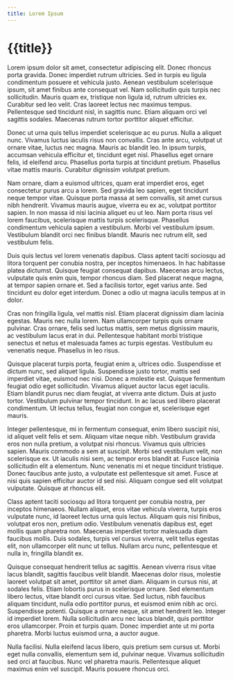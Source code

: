 ```yaml
---
title: Lorem Ipsum
---
```


# {{title}}

Lorem ipsum dolor sit amet, consectetur adipiscing elit. Donec rhoncus porta gravida. Donec imperdiet rutrum ultricies. Sed in turpis eu ligula condimentum posuere et vehicula justo. Aenean vestibulum scelerisque ipsum, sit amet finibus ante consequat vel. Nam sollicitudin quis turpis nec sollicitudin. Mauris quam ex, tristique non ligula id, rutrum ultricies ex. Curabitur sed leo velit. Cras laoreet lectus nec maximus tempus. Pellentesque sed tincidunt nisl, in sagittis nunc. Etiam aliquam orci vel sagittis sodales. Maecenas rutrum tortor porttitor aliquet efficitur.

Donec ut urna quis tellus imperdiet scelerisque ac eu purus. Nulla a aliquet nunc. Vivamus luctus iaculis risus non convallis. Cras ante arcu, volutpat ut ornare vitae, luctus nec magna. Mauris ac blandit leo. In ipsum turpis, accumsan vehicula efficitur et, tincidunt eget nisl. Phasellus eget ornare felis, id eleifend arcu. Phasellus porta turpis at tincidunt pretium. Phasellus vitae mattis mauris. Curabitur dignissim volutpat pretium.

Nam ornare, diam a euismod ultrices, quam erat imperdiet eros, eget consectetur purus arcu a lorem. Sed gravida leo sapien, eget tincidunt neque tempor vitae. Quisque porta massa at sem convallis, sit amet cursus nibh hendrerit. Vivamus mauris augue, viverra eu ex ac, volutpat porttitor sapien. In non massa id nisi lacinia aliquet eu ut leo. Nam porta risus vel lorem faucibus, scelerisque mattis turpis scelerisque. Phasellus condimentum vehicula sapien a vestibulum. Morbi vel vestibulum ipsum. Vestibulum blandit orci nec finibus blandit. Mauris nec rutrum elit, sed vestibulum felis.

Duis quis lectus vel lorem venenatis dapibus. Class aptent taciti sociosqu ad litora torquent per conubia nostra, per inceptos himenaeos. In hac habitasse platea dictumst. Quisque feugiat consequat dapibus. Maecenas arcu lectus, vulputate quis enim quis, tempor rhoncus diam. Sed placerat neque magna, at tempor sapien ornare et. Sed a facilisis tortor, eget varius ante. Sed tincidunt eu dolor eget interdum. Donec a odio ut magna iaculis tempus at in dolor.

Cras non fringilla ligula, vel mattis nisl. Etiam placerat dignissim diam lacinia egestas. Mauris nec nulla lorem. Nam ullamcorper turpis quis ornare pulvinar. Cras ornare, felis sed luctus mattis, sem metus dignissim mauris, ac vestibulum lacus erat in dui. Pellentesque habitant morbi tristique senectus et netus et malesuada fames ac turpis egestas. Vestibulum eu venenatis neque. Phasellus in leo risus.

Quisque placerat turpis porta, feugiat enim a, ultrices odio. Suspendisse et dictum nunc, sed aliquet ligula. Suspendisse justo tortor, mattis sed imperdiet vitae, euismod nec nisi. Donec a molestie est. Quisque fermentum feugiat odio eget sollicitudin. Vivamus aliquet auctor lacus eget iaculis. Etiam blandit purus nec diam feugiat, at viverra ante dictum. Duis at justo tortor. Vestibulum pulvinar tempor tincidunt. In ac lacus sed libero placerat condimentum. Ut lectus tellus, feugiat non congue et, scelerisque eget mauris.

Integer pellentesque, mi in fermentum consequat, enim libero suscipit nisi, id aliquet velit felis et sem. Aliquam vitae neque nibh. Vestibulum gravida eros non nulla pretium, a volutpat nisi rhoncus. Vivamus quis ultricies sapien. Mauris commodo a sem at suscipit. Morbi sed vestibulum velit, non scelerisque ex. Ut iaculis nisi sem, ac tempor eros blandit at. Fusce lacinia sollicitudin elit a elementum. Nunc venenatis mi et neque tincidunt tristique. Donec faucibus ante justo, a vulputate est pellentesque sit amet. Fusce at nisi quis sapien efficitur auctor id sed nisi. Aliquam congue sed elit volutpat vulputate. Quisque at rhoncus elit.

Class aptent taciti sociosqu ad litora torquent per conubia nostra, per inceptos himenaeos. Nullam aliquet, eros vitae vehicula viverra, turpis eros vulputate nunc, id laoreet lectus urna quis lectus. Aliquam quis nisi finibus, volutpat eros non, pretium odio. Vestibulum venenatis dapibus est, eget mollis quam pharetra non. Maecenas imperdiet tortor malesuada diam faucibus mollis. Duis sodales, turpis vel cursus viverra, velit tellus egestas elit, non ullamcorper elit nunc ut tellus. Nullam arcu nunc, pellentesque et nulla in, fringilla blandit ex.

Quisque consequat hendrerit tellus ac sagittis. Aenean viverra risus vitae lacus blandit, sagittis faucibus velit blandit. Maecenas dolor risus, molestie laoreet volutpat sit amet, porttitor sit amet diam. Aliquam in cursus nisi, at sodales felis. Etiam lobortis purus in scelerisque ornare. Sed elementum libero lectus, vitae blandit orci cursus vitae. Sed luctus, nibh faucibus aliquam tincidunt, nulla odio porttitor purus, et euismod enim nibh ac orci. Suspendisse potenti. Quisque a ornare neque, sit amet hendrerit leo. Integer id imperdiet lorem. Nulla sollicitudin arcu nec lacus blandit, quis porttitor eros ullamcorper. Proin et turpis quam. Donec imperdiet ante ut mi porta pharetra. Morbi luctus euismod urna, a auctor augue.

Nulla facilisi. Nulla eleifend lacus libero, quis pretium sem cursus ut. Morbi eget nulla convallis, elementum sem id, pulvinar neque. Vivamus sollicitudin sed orci at faucibus. Nunc vel pharetra mauris. Pellentesque aliquet maximus enim vel suscipit. Mauris posuere rhoncus orci.